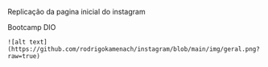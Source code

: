 Replicação da pagina inicial do instagram

Bootcamp DIO

```
![alt text](https://github.com/rodrigokamenach/instagram/blob/main/img/geral.png?raw=true)
```